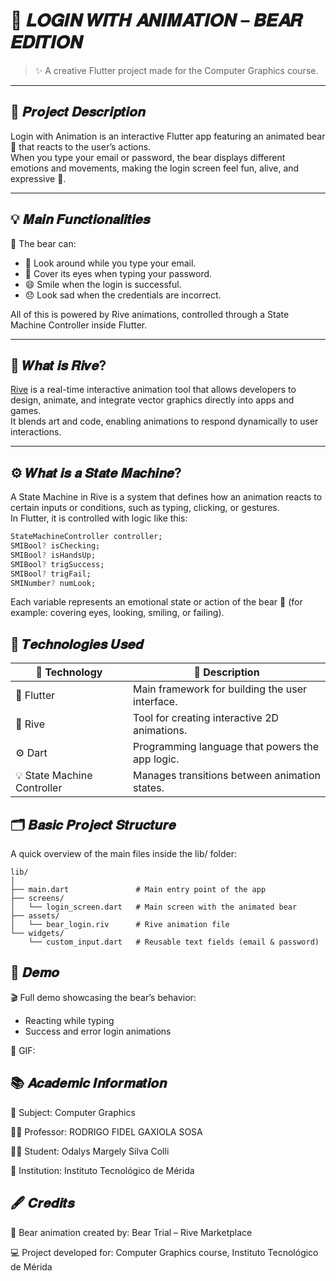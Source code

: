 # 🧸 **𝑳𝑶𝑮𝑰𝑵 𝑾𝑰𝑻𝑯 𝑨𝑵𝑰𝑴𝑨𝑻𝑰𝑶𝑵 – 𝑩𝑬𝑨𝑹 𝑬𝑫𝑰𝑻𝑰𝑶𝑵**

> ✨ A creative Flutter project made for the Computer Graphics course.

---

## 🎯 𝑷𝒓𝒐𝒋𝒆𝒄𝒕 𝑫𝒆𝒔𝒄𝒓𝒊𝒑𝒕𝒊𝒐𝒏

Login with Animation is an interactive Flutter app featuring an animated bear 🐻 that reacts to the user’s actions.  
When you type your email or password, the bear displays different emotions and movements, making the login screen feel fun, alive, and expressive 💫.

---

## 💡 𝑴𝒂𝒊𝒏 𝑭𝒖𝒏𝒄𝒕𝒊𝒐𝒏𝒂𝒍𝒊𝒕𝒊𝒆𝒔

🧠 The bear can:
- 👀 Look around while you type your email.  
- 🙈 Cover its eyes when typing your password.  
- 😄 Smile when the login is successful.  
- 😞 Look sad when the credentials are incorrect.  

All of this is powered by Rive animations, controlled through a State Machine Controller inside Flutter.

---

## 🎨 𝑾𝒉𝒂𝒕 𝒊𝒔 𝑹𝒊𝒗𝒆?

[Rive](https://rive.app) is a real-time interactive animation tool that allows developers to design, animate, and integrate vector graphics directly into apps and games.  
It blends art and code, enabling animations to respond dynamically to user interactions.

---

## ⚙️ 𝑾𝒉𝒂𝒕 𝒊𝒔 𝒂 𝑺𝒕𝒂𝒕𝒆 𝑴𝒂𝒄𝒉𝒊𝒏𝒆?

A State Machine in Rive is a system that defines how an animation reacts to certain inputs or conditions, such as typing, clicking, or gestures.  
In Flutter, it is controlled with logic like this:

```dart
StateMachineController controller;
SMIBool? isChecking;
SMIBool? isHandsUp;
SMIBool? trigSuccess;
SMIBool? trigFail;
SMINumber? numLook;
```
Each variable represents an emotional state or action of the bear 🐻 (for example: covering eyes, looking, smiling, or failing).

## 🧩 𝑻𝒆𝒄𝒉𝒏𝒐𝒍𝒐𝒈𝒊𝒆𝒔 𝑼𝒔𝒆𝒅
| 🔧 Technology               | 💬 Description                                  |
| --------------------------- | ----------------------------------------------- |
| 🧱 Flutter                  | Main framework for building the user interface. |
| 🎨 Rive                     | Tool for creating interactive 2D animations.    |
| ⚙️ Dart                     | Programming language that powers the app logic. |
| 💡 State Machine Controller | Manages transitions between animation states.   |

## 🗂️ 𝑩𝒂𝒔𝒊𝒄 𝑷𝒓𝒐𝒋𝒆𝒄𝒕 𝑺𝒕𝒓𝒖𝒄𝒕𝒖𝒓𝒆

A quick overview of the main files inside the lib/ folder:
```
lib/
│
├── main.dart               # Main entry point of the app
├── screens/
│   └── login_screen.dart   # Main screen with the animated bear
├── assets/
│   └── bear_login.riv      # Rive animation file
└── widgets/
    └── custom_input.dart   # Reusable text fields (email & password)
```

## 🎥 𝑫𝒆𝒎𝒐

🎬 Full demo showcasing the bear’s behavior:
- Reacting while typing
- Success and error login animations

📸 GIF:

## 📚 𝑨𝒄𝒂𝒅𝒆𝒎𝒊𝒄 𝑰𝒏𝒇𝒐𝒓𝒎𝒂𝒕𝒊𝒐𝒏

🧮 Subject: Computer Graphics

🧑‍🏫 Professor: RODRIGO FIDEL GAXIOLA SOSA

🧑‍💻 Student: Odalys Margely Silva Colli

🏫 Institution: Instituto Tecnológico de Mérida

## 🖋️ 𝑪𝒓𝒆𝒅𝒊𝒕𝒔
🧸 Bear animation created by: Bear Trial – Rive Marketplace

💻 Project developed for: Computer Graphics course, Instituto Tecnológico de Mérida
